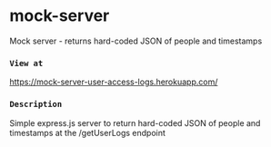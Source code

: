 # mock-server
Mock server - returns hard-coded JSON of people and timestamps


### `View at`
https://mock-server-user-access-logs.herokuapp.com/


### `Description`
Simple express.js server to return hard-coded JSON of people and timestamps at the /getUserLogs endpoint
